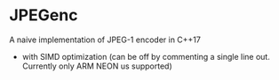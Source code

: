 # JPEGenc
A naive implementation of JPEG-1 encoder in C++17

- with SIMD optimization (can be off by commenting a single line out. Currently only ARM NEON us supported)  
